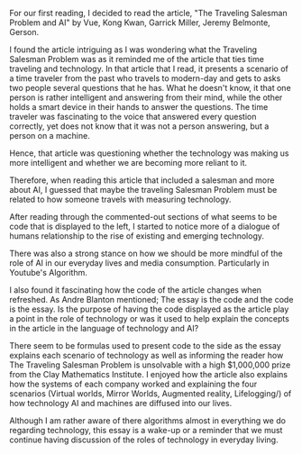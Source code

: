 For our first reading, I decided to read the article, "The Traveling Salesman Problem and AI"
by Vue, Kong Kwan, Garrick Miller, Jeremy Belmonte, Gerson.

I found the article intriguing as I was wondering what the Traveling Salesman Problem was as it reminded me of the article that ties time traveling and technology.
In that article that I read, it presents a scenario of a time traveler from the past who travels to modern-day and gets to asks two people
several questions that he has.
What he doesn't know, it that one person is rather intelligent and answering from their mind, 
while the other holds a smart device in their hands to answer the questions.
The time traveler was fascinating to the voice that answered every question correctly, yet does not know that it was not a person answering,
but a person on a machine.

Hence, that article was questioning whether the technology was making us more intelligent and whether we are becoming more reliant to it.

Therefore, when reading this article that included a salesman and more about AI,
I guessed that maybe the traveling Salesman Problem must be related to how someone travels with measuring technology. 

After reading through the commented-out sections of what seems to be code that is displayed to the left, I started to notice more of a dialogue
of humans relationship to the rise of existing and emerging technology.

There was also a strong stance on how we should be more mindful of the role of AI in our everyday lives and media consumption. 
Particularly in Youtube's Algorithm.

I also found it fascinating how the code of the article changes when refreshed. As Andre Blanton mentioned; The essay is the code and the code is the essay.
Is the purpose of having the code displayed as the article play a point in the role of technology or was it used to help explain the concepts in the article
in the language of technology and AI? 

There seem to be formulas used to present code to the side as the essay explains each scenario of technology as well as informing the reader
how The Traveling Salesman Problem is unsolvable with a high $1,000,000 prize from the Clay Mathematics Institute. I enjoyed how the article also explains how
the systems of each company worked and explaining the four scenarios (Virtual worlds, Mirror Worlds, Augmented reality, Lifelogging/) of how 
technology AI and machines are diffused into our lives.

Although I am rather aware of there algorithms almost in everything we do regarding technology, this essay is a wake-up or a reminder that we must continue having 
discussion of the roles of technology in everyday living.
